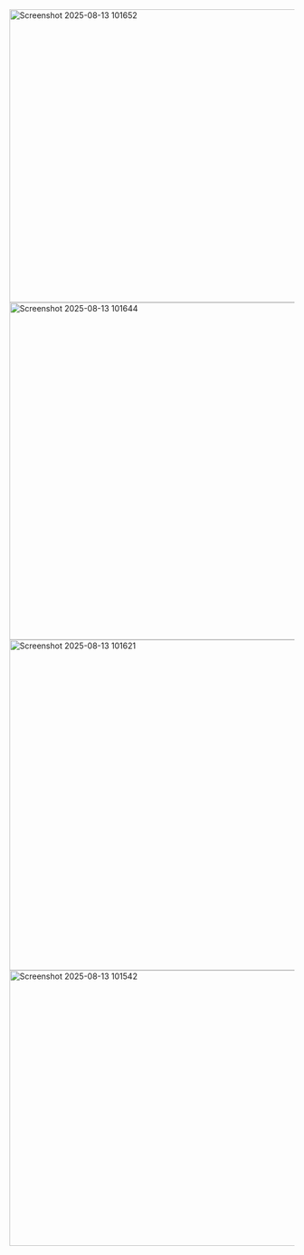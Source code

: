 <img width="658" height="518" alt="Screenshot 2025-08-13 101652" src="https://github.com/user-attachments/assets/6125006c-dd56-4fad-93c3-c4cb936a9f6c" />
<img width="808" height="596" alt="Screenshot 2025-08-13 101644" src="https://github.com/user-attachments/assets/7ffe5dd0-6884-4ffb-b815-a4e0f92eb995" />
<img width="818" height="584" alt="Screenshot 2025-08-13 101621" src="https://github.com/user-attachments/assets/03ef1b1a-4768-43f1-b174-0e07694500fb" />
<img width="875" height="487" alt="Screenshot 2025-08-13 101542" src="https://github.com/user-attachments/assets/45e1bbd1-c275-420f-af2d-1589f22bd0df" />
